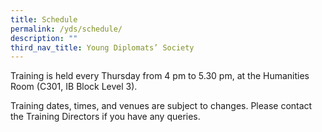 ```yaml
---
title: Schedule
permalink: /yds/schedule/
description: ""
third_nav_title: Young Diplomats’ Society
---
```

Training is held every Thursday from 4 pm to 5.30 pm, at the Humanities Room (C301, IB Block Level 3).

Training dates, times, and venues are subject to changes. Please contact the Training Directors if you have any queries.